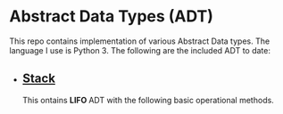 # Abstract Data Types (ADT)
This repo contains implementation of various Abstract Data types.  The language I use is Python 3. The following are the included ADT to date:

<ul> 
   <li> <h2><a href="https://github.com/Abdullahi-a-hussein/ADT/blob/master/Stack/stack.py"> Stack</a> </h2></li>
   <p> This ontains <b> LIFO </b> ADT with the following basic operational methods. </p>
</ul>

